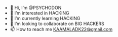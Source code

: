 - 👋 Hi, I’m @PSYCHODON
- 👀 I’m interested in HACKING
- 🌱 I’m currently learning HACKING
- 💞️ I’m looking to collaborate on BIG HACKERS
- 📫 How to reach me KAAMALADK22@gmail.com

<!---
PSYCHODON/PSYCHODON is a ✨ special ✨ repository because its `README.md` (this file) appears on your GitHub profile.
You can click the Preview link to take a look at your changes.
--->
